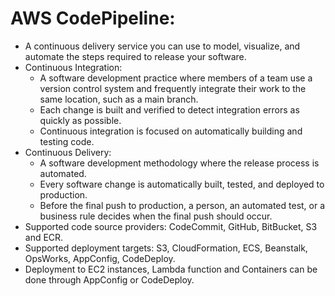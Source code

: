 # AWS CodePipeline:
- A continuous delivery service you can use to model, visualize, and automate the steps required to release your software.
- Continuous Integration:
	- A software development practice where members of a team use a version control system and frequently integrate their work to the same location, such as a main branch.
	- Each change is built and verified to detect integration errors as quickly as possible.
	- Continuous integration is focused on automatically building and testing code.
- Continuous Delivery:
	- A software development methodology where the release process is automated.
	- Every software change is automatically built, tested, and deployed to production.
	- Before the final push to production, a person, an automated test, or a business rule decides when the final push should occur. 
- Supported code source providers: CodeCommit, GitHub, BitBucket, S3 and ECR.
- Supported deployment targets: S3, CloudFormation, ECS, Beanstalk, OpsWorks, AppConfig, CodeDeploy.
- Deployment to EC2 instances, Lambda function and Containers can be done through AppConfig or CodeDeploy.